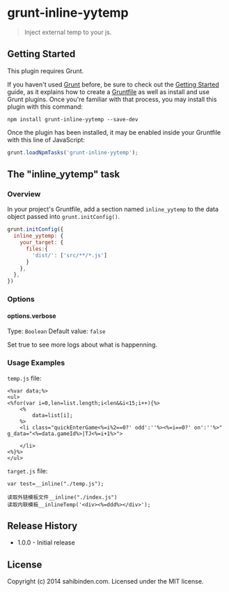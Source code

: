 # grunt-inline-yytemp

> Inject external temp to your js.

## Getting Started
This plugin requires Grunt.

If you haven't used [Grunt](http://gruntjs.com/) before, be sure to check out the [Getting Started](http://gruntjs.com/getting-started) guide, as it explains how to create a [Gruntfile](http://gruntjs.com/sample-gruntfile) as well as install and use Grunt plugins. Once you're familiar with that process, you may install this plugin with this command:

```shell
npm install grunt-inline-yytemp --save-dev
```

Once the plugin has been installed, it may be enabled inside your Gruntfile with this line of JavaScript:

```js
grunt.loadNpmTasks('grunt-inline-yytemp');
```

## The "inline_yytemp" task

### Overview
In your project's Gruntfile, add a section named `inline_yytemp` to the data object passed into `grunt.initConfig()`.

```js
grunt.initConfig({
  inline_yytemp: {
    your_target: {
      files:{
      	'dist/': ['src/**/*.js']
      }
    },
  },
})
```

### Options

#### options.verbose
Type: `Boolean`
Default value: `false`

Set true to see more logs about what is happenning.

### Usage Examples

`temp.js` file:


	<%var data;%>
	<ul>
	<%for(var i=0,len=list.length;i<len&&i<15;i++){%>
	    <%
	        data=list[i];
	    %>
	    <li class="quickEnterGame<%=i%2==0?' odd':''%><%=i==0?' on':''%>" g_data="<%=data.gameId%>|TJ<%=i+1%>">
	       
	    </li>
	<%}%>
	</ul>


`target.js` file:



	var test=__inline("./temp.js");

	读取外链模板文件__inline("./index.js")
    读取内联模板__inlineTemp('<div><%=ddd%></div>');
    



## Release History
- 1.0.0 - Initial release

## License
Copyright (c) 2014 sahibinden.com. Licensed under the MIT license.
